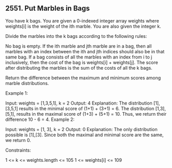 ## 2551. Put Marbles in Bags

You have k bags. You are given a 0-indexed integer array weights where weights[i] is the weight of the ith marble. You are also given the integer k.

Divide the marbles into the k bags according to the following rules:

No bag is empty.
If the ith marble and jth marble are in a bag, then all marbles with an index between the ith and jth indices should also be in that same bag.
If a bag consists of all the marbles with an index from i to j inclusively, then the cost of the bag is weights[i] + weights[j].
The score after distributing the marbles is the sum of the costs of all the k bags.

Return the difference between the maximum and minimum scores among marble distributions.

 

Example 1:

Input: weights = [1,3,5,1], k = 2
Output: 4
Explanation: 
The distribution [1],[3,5,1] results in the minimal score of (1+1) + (3+1) = 6. 
The distribution [1,3],[5,1], results in the maximal score of (1+3) + (5+1) = 10. 
Thus, we return their difference 10 - 6 = 4.
Example 2:

Input: weights = [1, 3], k = 2
Output: 0
Explanation: The only distribution possible is [1],[3]. 
Since both the maximal and minimal score are the same, we return 0.
 

Constraints:

1 <= k <= weights.length <= 105
1 <= weights[i] <= 109